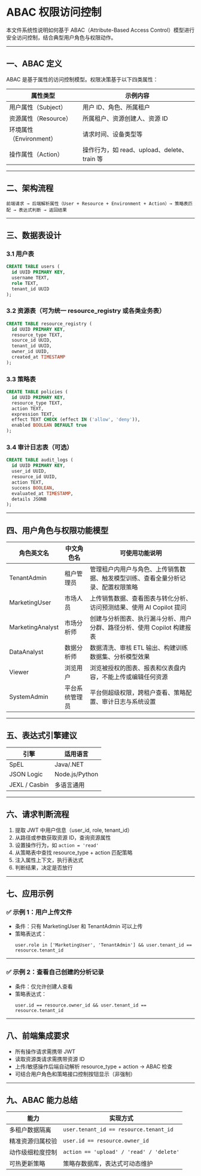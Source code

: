 # ABAC 权限访问控制

本文件系统性说明如何基于 ABAC（Attribute-Based Access Control）模型进行安全访问控制，结合典型用户角色与权限动作。

---

## 一、ABAC 定义

ABAC 是基于属性的访问控制模型。权限决策基于以下四类属性：

| 属性类型 | 示例内容 |
|----------|----------|
| 用户属性（Subject） | 用户 ID、角色、所属租户 |
| 资源属性（Resource） | 所属租户、资源创建人、资源 ID |
| 环境属性（Environment） | 请求时间、设备类型等 |
| 操作属性（Action） | 操作行为，如 read、upload、delete、train 等 |

---

## 二、架构流程

```
前端请求 → 后端解析属性（User + Resource + Environment + Action）→ 策略表匹配 → 表达式判断 → 返回结果
```

---

## 三、数据表设计

### 3.1 用户表

```sql
CREATE TABLE users (
  id UUID PRIMARY KEY,
  username TEXT,
  role TEXT,
  tenant_id UUID
);
```

### 3.2 资源表（可为统一 resource_registry 或各类业务表）

```sql
CREATE TABLE resource_registry (
  id UUID PRIMARY KEY,
  resource_type TEXT,
  source_id UUID,
  tenant_id UUID,
  owner_id UUID,
  created_at TIMESTAMP
);
```

### 3.3 策略表

```sql
CREATE TABLE policies (
  id UUID PRIMARY KEY,
  resource_type TEXT,
  action TEXT,
  expression TEXT,
  effect TEXT CHECK (effect IN ('allow', 'deny')),
  enabled BOOLEAN DEFAULT true
);
```

### 3.4 审计日志表（可选）

```sql
CREATE TABLE audit_logs (
  id UUID PRIMARY KEY,
  user_id UUID,
  resource_id UUID,
  action TEXT,
  success BOOLEAN,
  evaluated_at TIMESTAMP,
  details JSONB
);
```

---

## 四、用户角色与权限功能模型

| 角色英文名       | 中文角色名       | 可使用功能说明 |
|------------------|------------------|----------------|
| TenantAdmin      | 租户管理员       | 管理租户内用户与角色、上传销售数据、触发模型训练、查看全量分析记录、配置权限策略 |
| MarketingUser    | 市场人员         | 上传销售数据、查看图表与转化分析、访问预测结果、使用 AI Copilot 提问 |
| MarketingAnalyst | 市场分析师       | 创建与分析图表、执行漏斗分析、用户分群、路径分析、使用 Copilot 构建报表 |
| DataAnalyst      | 数据分析师       | 数据清洗、审核 ETL 输出、构建训练数据集、分析模型效果 |
| Viewer           | 浏览用户         | 浏览被授权的图表、报表和仪表盘内容，不能上传或编辑任何资源 |
| SystemAdmin      | 平台系统管理员   | 平台侧超级权限，跨租户查看、策略配置、审计日志与系统设置 |

---

## 五、表达式引擎建议

| 引擎 | 适用语言 |
|------|----------|
| SpEL | Java/.NET |
| JSON Logic | Node.js/Python |
| JEXL / Casbin | 多语言通用 |

---

## 六、请求判断流程

1. 提取 JWT 中用户信息（user_id, role, tenant_id）
2. 从路径或参数获取资源 ID，查询资源属性
3. 设置操作行为，如 `action = 'read'`
4. 从策略表中查找 resource_type + action 匹配策略
5. 注入属性上下文，执行表达式
6. 判断结果，决定是否放行

---

## 七、应用示例

### ✅ 示例 1：用户上传文件

- 条件：只有 MarketingUser 和 TenantAdmin 可以上传
- 策略表达式：
  ```spel
  user.role in ['MarketingUser', 'TenantAdmin'] && user.tenant_id == resource.tenant_id
  ```

---

### ✅ 示例 2：查看自己创建的分析记录

- 条件：仅允许创建人查看
- 策略表达式：
  ```spel
  user.id == resource.owner_id && user.tenant_id == resource.tenant_id
  ```

---

## 八、前端集成要求

- 所有操作请求需携带 JWT
- 读取资源类请求需携带资源 ID
- 上传/敏感操作后端自动解析 resource_type + action → ABAC 检查
- 可结合用户角色和策略接口控制按钮显示（非强制）

---

## 九、ABAC 能力总结

| 能力               | 实现方式 |
|--------------------|----------|
| 多租户数据隔离     | `user.tenant_id == resource.tenant_id` |
| 精准资源归属校验   | `user.id == resource.owner_id` |
| 动作级细粒度控制   | `action == 'upload' / 'read' / 'delete'` |
| 可热更新策略       | 策略存数据库，表达式可动态维护 |
